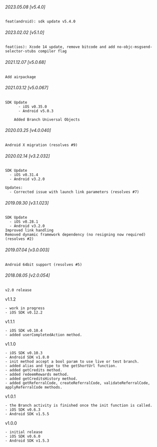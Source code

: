 

###### 2023.05.08 [v5.4.0]

```
feat(android): sdk update v5.4.0
```


###### 2023.02.02 [v5.1.0]

```
feat(ios): Xcode 14 update, remove bitcode and add no-objc-msgsend-selector-stubs compiler flag
```


###### 2021.12.07 [v5.0.68]

```
Add airpackage
```


###### 2021.03.12 [v5.0.067]

```
SDK Update
      - iOS v0.35.0
      - Android v5.0.3
    
    Added Branch Universal Objects
```


###### 2020.03.25 [v4.0.040]

```
Android X migration (resolves #9)
```


###### 2020.02.14 [v3.2.032]

```
SDK Update
  - iOS v0.31.4
  - Android v3.2.0

Updates:
  - Corrected issue with launch link parameters (resolves #7)  
```


###### 2019.09.30 [v3.1.023]

```
SDK Update
  - iOS v0.28.1
  - Android v3.2.0
Improved link handling
Removed dynamic framework dependency (no resigning now required) (resolves #2) 
```


###### 2019.07.04 [v3.0.003]

```
Android 64bit support (resolves #5)
```


###### 2018.08.05 [v2.0.054]

```
v2.0 release
```


v1.1.2 

```
- work in progress
- iOS SDK v0.12.2
```

v1.1.1

```
- iOS SDK v0.10.4
- added userCompletedAction method.
```

v1.1.0

```
- iOS SDK v0.10.3
- Android SDK v1.8.0
- init method accept a bool param to use live or test branch.
- added alias and type to the getShortUrl function.
- added getCredits method.
- added redeemRewards method.
- added getCreditsHistory method.
- added getReferralCode, createReferralCode, validateReferralCode, applyReferralCode methods.
```

v1.0.1

```
- the Branch activity is finished once the init function is called.
- iOS SDK v0.6.3
- Android SDK v1.5.5
```

v1.0.0

```
- initial release
- iOS SDK v0.6.0
- Android SDK v1.5.3
```
